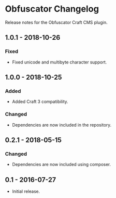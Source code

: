 # Obfuscator Changelog
Release notes for the Obfuscator Craft CMS plugin.


## 1.0.1 - 2018-10-26
### Fixed
- Fixed unicode and multibyte character support.

## 1.0.0 - 2018-10-25
### Added
- Added Craft 3 compatibility.

### Changed
- Dependencies are now included in the repository.


## 0.2.1 - 2018-05-15
### Changed
- Dependencies are now included using composer.


## 0.1 - 2016-07-27
- Initial release.

